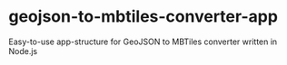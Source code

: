 # geojson-to-mbtiles-converter-app
Easy-to-use app-structure for GeoJSON to MBTiles converter written in Node.js
